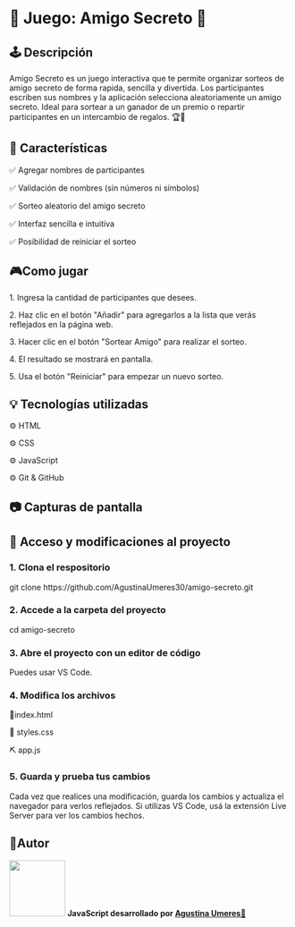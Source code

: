 <h1>🎲 Juego: Amigo Secreto 🎲</h1>

<h2>🕹️ Descripción</h2>
<p> Amigo Secreto es un juego interactiva que te permite organizar sorteos de amigo secreto de forma rapida, sencilla y divertida. Los participantes escriben sus nombres y la aplicación selecciona aleatoriamente un amigo secreto. Ideal para sortear a un ganador de un premio o repartir participantes en un intercambio de regalos. 🏆🎊

<h2> 🚀 Características </h2>
<p>✅ Agregar nombres de participantes</p>
<p>✅ Validación de nombres (sin números ni símbolos)</p>
<p>✅ Sorteo aleatorio del amigo secreto</p>
<p>✅ Interfaz sencilla e intuitiva</p>
<p>✅ Posibilidad de reiniciar el sorteo</p>

<h2>🎮Como jugar</h2>
<p>1. Ingresa la cantidad de participantes que desees.</p>
<p>2. Haz clic en el botón "Añadir" para agregarlos a la lista que verás reflejados en la página web.</p>
<p>3. Hacer clic en el botón "Sortear Amigo" para realizar el sorteo.</p>
<p>4. El resultado se mostrará en pantalla.</p>
<p>5. Usa el botón "Reiniciar" para empezar un nuevo sorteo.</p>

<h2>💡 Tecnologías utilizadas</h2>
<p>⚙️ HTML</p>
<p>⚙️ CSS</p>
<p>⚙️ JavaScript</p>
<p>⚙️ Git & GitHub</p>

<h2> 📷 Capturas de pantalla</h2>


<h2>📌 Acceso y modificaciones al proyecto</h2>
<h3> 1. Clona el respositorio</h3>
<p>git clone https://github.com/AgustinaUmeres30/amigo-secreto.git</p>
<h3>2. Accede a la carpeta del proyecto</h3>
<p>cd amigo-secreto</p>
<h3>3. Abre el proyecto con un editor de código</h3>
<p> Puedes usar VS Code.</p>
<h3>4. Modifica los archivos</h3>
<p> 🧱index.html</p>
<p>🎨 styles.css</p>
<p>⛏️ app.js</p>
<h3>5. Guarda y prueba tus cambios</h3>
<p>Cada vez que realices una modificación, guarda los cambios y actualiza el navegador para verlos reflejados. Si utilizas VS Code, usá la extensión Live Server para ver los cambios hechos.</p>

<h2>📝Autor</h2>
<img src="https://avatars.githubusercontent.com/AgustinaUmeres30" width="100"> 
<strong>JavaScript desarrollado por <a href="https://github.com/AgustinaUmeres30">Agustina Umeres🌟</a></strong>
</p>








